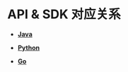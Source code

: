 # API & SDK 对应关系<a name="ZH-CN_TOPIC_0070864175"></a>

-   **[Java](Java-2.md)**  

-   **[Python](Python-3.md)**  

-   **[Go](Go-4.md)**  


